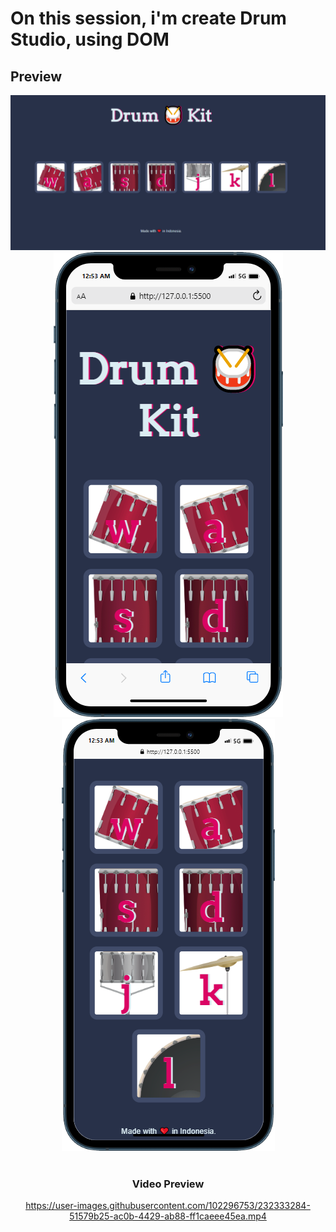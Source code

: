 # On this session, i'm create Drum Studio, using DOM


## Preview 
<div align="center">
    <img src="./preview/preview-desktop.png">
    <img src="./preview/mobile.png">
    <img src="./preview/mobile-2.png">
    <br>
    <br>
    <h3>Video Preview</h3>
    

https://user-images.githubusercontent.com/102296753/232333284-51579b25-ac0b-4429-ab88-ff1caeee45ea.mp4


</div>
